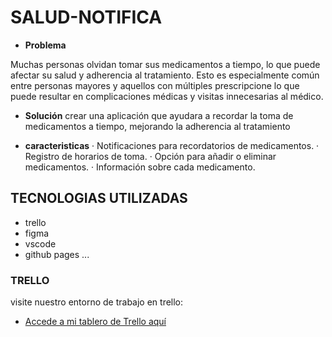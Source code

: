 # SALUD-NOTIFICA

- **Problema**

Muchas personas olvidan tomar sus medicamentos a tiempo, lo que puede afectar su salud y adherencia al tratamiento.
Esto es especialmente común entre personas mayores y aquellos con múltiples prescripcione
lo que puede resultar en complicaciones médicas y visitas innecesarias al médico.

- **Solución**
crear una aplicación que ayudara a recordar la toma de medicamentos a tiempo, mejorando la adherencia al tratamiento

- **caracteristicas**
    · Notificaciones para recordatorios de medicamentos.
    · Registro de horarios de toma.
    · Opción para añadir o eliminar medicamentos.
    · Información sobre cada medicamento.

## TECNOLOGIAS UTILIZADAS
- trello
- figma
- vscode
- github pages
...
### TRELLO 
visite nuestro entorno de trabajo en trello:
- [Accede a mi tablero de Trello aquí](https://trello.com/b/uNwjY4lj/salud-notifica)
